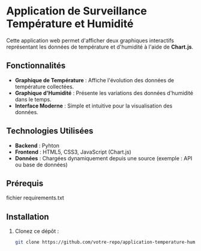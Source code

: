 # Application de Surveillance Température et Humidité

Cette application web permet d'afficher deux graphiques interactifs représentant les données de température et d'humidité à l'aide de **Chart.js**.

## Fonctionnalités

- **Graphique de Température** : Affiche l'évolution des données de température collectées.
- **Graphique d'Humidité** : Présente les variations des données d'humidité dans le temps.
- **Interface Moderne** : Simple et intuitive pour la visualisation des données.

## Technologies Utilisées

- **Backend** : Pyhton 
- **Frontend** : HTML5, CSS3, JavaScript (Chart.js)
- **Données** : Chargées dynamiquement depuis une source (exemple : API ou base de données)

## Prérequis

fichier requirements.txt

## Installation

1. Clonez ce dépôt :
   ```bash
   git clone https://github.com/votre-repo/application-temperature-humidite.git
